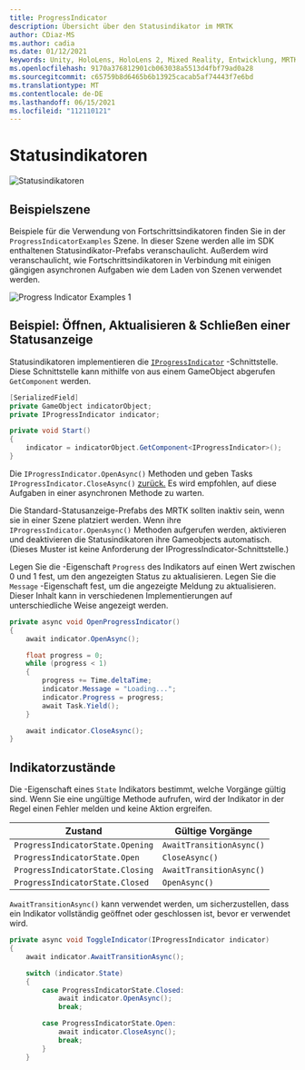 ```yaml
---
title: ProgressIndicator
description: Übersicht über den Statusindikator im MRTK
author: CDiaz-MS
ms.author: cadia
ms.date: 01/12/2021
keywords: Unity, HoloLens, HoloLens 2, Mixed Reality, Entwicklung, MRTK,
ms.openlocfilehash: 9170a376812901cb063038a5513d4fbf79ad0a28
ms.sourcegitcommit: c65759b8d6465b6b13925cacab5af74443f7e6bd
ms.translationtype: MT
ms.contentlocale: de-DE
ms.lasthandoff: 06/15/2021
ms.locfileid: "112110121"
---
```

# <a name="progress-indicators"></a>Statusindikatoren

![Statusindikatoren](../images/progress-indicator/MRTK_ProgressIndicator_Main.png)

## <a name="example-scene"></a>Beispielszene

Beispiele für die Verwendung von Fortschrittsindikatoren finden Sie in der `ProgressIndicatorExamples` Szene. In dieser Szene werden alle im SDK enthaltenen Statusindikator-Prefabs veranschaulicht. Außerdem wird veranschaulicht, wie Fortschrittsindikatoren in Verbindung mit einigen gängigen asynchronen Aufgaben wie dem Laden von Szenen verwendet werden.

<img src="../images/progress-indicator/MRTK_ProgressIndicator_Examples.png" alt="Progress Indicator Examples 1">

## <a name="example-open-update--close-a-progress-indicator"></a>Beispiel: Öffnen, Aktualisieren & Schließen einer Statusanzeige

Statusindikatoren implementieren die [`IProgressIndicator`](xref:Microsoft.MixedReality.Toolkit.UI.IProgressIndicator) -Schnittstelle. Diese Schnittstelle kann mithilfe von aus einem GameObject abgerufen `GetComponent` werden.

```c#
[SerializedField]
private GameObject indicatorObject;
private IProgressIndicator indicator;

private void Start()
{
    indicator = indicatorObject.GetComponent<IProgressIndicator>();
}
```

Die `IProgressIndicator.OpenAsync()` Methoden und geben Tasks `IProgressIndicator.CloseAsync()` [zurück.](xref:System.Threading.Tasks.Task) Es wird empfohlen, auf diese Aufgaben in einer asynchronen Methode zu warten.

Die Standard-Statusanzeige-Prefabs des MRTK sollten inaktiv sein, wenn sie in einer Szene platziert werden. Wenn ihre `IProgressIndicator.OpenAsync()` Methoden aufgerufen werden, aktivieren und deaktivieren die Statusindikatoren ihre Gameobjects automatisch. (Dieses Muster ist keine Anforderung der IProgressIndicator-Schnittstelle.)

Legen Sie die -Eigenschaft `Progress` des Indikators auf einen Wert zwischen 0 und 1 fest, um den angezeigten Status zu aktualisieren. Legen Sie die `Message` -Eigenschaft fest, um die angezeigte Meldung zu aktualisieren. Dieser Inhalt kann in verschiedenen Implementierungen auf unterschiedliche Weise angezeigt werden.

```c#
private async void OpenProgressIndicator()
{
    await indicator.OpenAsync();

    float progress = 0;
    while (progress < 1)
    {
        progress += Time.deltaTime;
        indicator.Message = "Loading...";
        indicator.Progress = progress;
        await Task.Yield();
    }

    await indicator.CloseAsync();
}
```

## <a name="indicator-states"></a>Indikatorzustände

Die -Eigenschaft eines `State` Indikators bestimmt, welche Vorgänge gültig sind. Wenn Sie eine ungültige Methode aufrufen, wird der Indikator in der Regel einen Fehler melden und keine Aktion ergreifen.

Zustand | Gültige Vorgänge
--- | ---
`ProgressIndicatorState.Opening` | `AwaitTransitionAsync()`
`ProgressIndicatorState.Open` | `CloseAsync()`
`ProgressIndicatorState.Closing` | `AwaitTransitionAsync()`
`ProgressIndicatorState.Closed` | `OpenAsync()`

`AwaitTransitionAsync()` kann verwendet werden, um sicherzustellen, dass ein Indikator vollständig geöffnet oder geschlossen ist, bevor er verwendet wird.

```c#
private async void ToggleIndicator(IProgressIndicator indicator)
{
    await indicator.AwaitTransitionAsync();

    switch (indicator.State)
    {
        case ProgressIndicatorState.Closed:
            await indicator.OpenAsync();
            break;

        case ProgressIndicatorState.Open:
            await indicator.CloseAsync();
            break;
        }
    }
```
